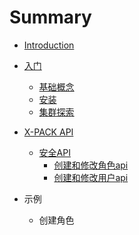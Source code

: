 # Summary

* [Introduction](README.md)
* [入门](getting-started/README.md)
  * [基础概念](getting-started/basic-concept.md)
  * [安装](getting-started/installation.md)
  * [集群探索](getting-started/exploring-your-cluster/exploring-your-cluster.md)
* [X-PACK API](x-pack-api/README.md)
  * [安全API](x-pack-api/security-api/README.md)
    * [创建和修改角色api](x-pack-api/security-api/create-or-update-roles-api.md)
    * [创建和修改用户api](x-pack-api/security-api/create-or-update-user-api.md)

* 示例
  * 创建角色



